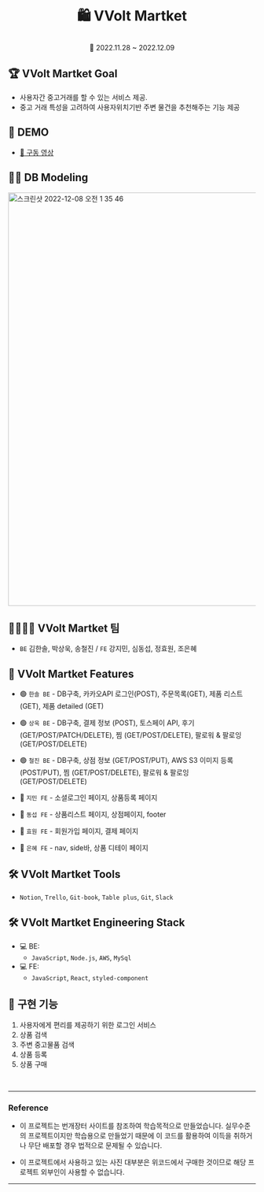 # <p align="center">🛍️ VVolt Martket

<P align="center">📆 2022.11.28 ~ 2022.12.09

## 🏆 VVolt Martket Goal

- 사용자간 중고거래를 할 수 있는 서비스 제공.
- 중고 거래 특성을 고려하여 사용자위치기반 주변 물건을 추천해주는 기능 제공

## 📼 DEMO

- <a href="https://www.youtube.com/watch?v=UDNfYsCpGR4">📎 구동 영상</a>

## 👩‍💻 DB Modeling

<img width="840" alt="스크린샷 2022-12-08 오전 1 35 46" src="https://user-images.githubusercontent.com/108253922/206603252-88d36410-961b-4ac1-85a2-a3b7dae6e694.png">


## 👩‍👩‍👧‍👦 VVolt Martket 팀

- `BE` 김한솔, 박상욱, 송철진 / `FE` 강지민, 심동섭, 정효원, 조은혜

## 📌 VVolt Martket Features

- 🟢 `한솔 BE` - DB구축, 카카오API 로그인(POST), 주문목록(GET), 제품 리스트 (GET), 제품 detailed (GET)
- 🟢 `상욱 BE` - DB구축, 결제 정보 (POST), 토스페이 API, 후기 (GET/POST/PATCH/DELETE), 찜 (GET/POST/DELETE), 팔로워 & 팔로잉 (GET/POST/DELETE)
- 🟢 `철진 BE` - DB구축, 상점 정보 (GET/POST/PUT), AWS S3 이미지 등록 (POST/PUT), 찜 (GET/POST/DELETE), 팔로워 & 팔로잉 (GET/POST/DELETE)

- 🔵 `지민 FE` - 소셜로그인 페이지, 상품등록 페이지
- 🔵 `동섭 FE` - 상품리스트 페이지, 상점페이지, footer
- 🔵 `효원 FE` - 회원가입 페이지, 결제 페이지
- 🔵 `은혜 FE` - nav, side바, 상품 디테이 페이지


## 🛠 VVolt Martket Tools

- `Notion`, `Trello`, `Git-book`, `Table plus`, `Git`, `Slack`

## 🛠 VVolt Martket Engineering Stack

- 💻 BE:
  - `JavaScript`, `Node.js`, `AWS`, `MySql`
- 💻 FE:
  - `JavaScript`, `React`, `styled-component`

## 🚀 구현 기능

1. 사용자에게 편리를 제공하기 위한 로그인 서비스
1. 상품 검색
1. 주변 중고물품 검색
1. 상품 등록
1. 상품 구매


<br>

---

### Reference

- 이 프로젝트는 번개장터 사이트를 참조하여 학습목적으로 만들었습니다. 실무수준의 프로젝트이지만 학습용으로 만들었기 때문에 이 코드를 활용하여 이득을 취하거나 무단 배포할 경우 법적으로 문제될 수 있습니다.

- 이 프로젝트에서 사용하고 있는 사진 대부분은 위코드에서 구매한 것이므로 해당 프로젝트 외부인이 사용할 수 없습니다.

---

